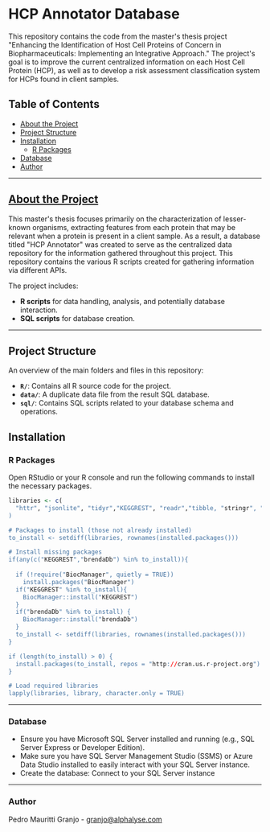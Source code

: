 # HCP Annotator Database

This repository contains the code  from the master's thesis project "Enhancing the Identification of Host Cell Proteins of Concern in Biopharmaceuticals: Implementing an Integrative Approach." The project's goal is to improve the current centralized information on each Host Cell Protein (HCP), as well as to develop a risk assessment classification system for HCPs found in client samples.

## Table of Contents

* [About the Project](#about-the-project)
* [Project Structure](#project-structure)
* [Installation](#installation)
    * [R Packages](#r-packages)
* [Database](#database)
* [Author](#author)

---

## [About the Project](#about-the-project)

This master's thesis focuses primarily on the characterization of lesser-known organisms, extracting features from each protein that may be relevant when a protein is present in a client sample.  As a result, a database titled "HCP Annotator" was created to serve as the centralized data repository for the information gathered throughout this project.  This repository contains the various R scripts created for gathering information via different APIs.


The project includes:
* **R scripts** for data handling, analysis, and potentially database interaction.
* **SQL scripts** for database creation.

---

## Project Structure

An overview of the main folders and files in this repository:
* **`R/`**: Contains all R source code for the project.
* **`data/`**: A duplicate data file from the result SQL database.
* **`sql/`**: Contains SQL scripts related to your database schema and operations.

## Installation


### R Packages

Open RStudio or your R console and run the following commands to install the necessary packages.

```R
libraries <- c(
  "httr", "jsonlite", "tidyr","KEGGREST", "readr","tibble, "stringr", "dplyr","brendaDb"
)

# Packages to install (those not already installed)
to_install <- setdiff(libraries, rownames(installed.packages()))

# Install missing packages
if(any(c("KEGGREST","brendaDb") %in% to_install)){
  
  if (!require("BiocManager", quietly = TRUE))
    install.packages("BiocManager")
  if("KEGGREST" %in% to_install){
    BiocManager::install("KEGGREST")
  }
  if("brendaDb" %in% to_install) {
    BiocManager::install("brendaDb")
  }
  to_install <- setdiff(libraries, rownames(installed.packages()))
}

if (length(to_install) > 0) {
  install.packages(to_install, repos = "http://cran.us.r-project.org")
}

# Load required libraries
lapply(libraries, library, character.only = TRUE)
```

---

### Database

* Ensure you have Microsoft SQL Server installed and running (e.g., SQL Server Express or Developer Edition).
* Make sure you have SQL Server Management Studio (SSMS) or Azure Data Studio installed to easily interact with your SQL Server instance.
* Create the database: Connect to your SQL Server instance

---
### Author
Pedro Mauritti Granjo - granjo@alphalyse.com


